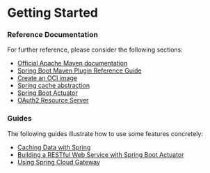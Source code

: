 # Getting Started

### Reference Documentation
For further reference, please consider the following sections:

* [Official Apache Maven documentation](https://maven.apache.org/guides/index.html)
* [Spring Boot Maven Plugin Reference Guide](https://docs.spring.io/spring-boot/docs/2.4.3/maven-plugin/reference/html/)
* [Create an OCI image](https://docs.spring.io/spring-boot/docs/2.4.3/maven-plugin/reference/html/#build-image)
* [Spring cache abstraction](https://docs.spring.io/spring-boot/docs/2.4.3/reference/htmlsingle/#boot-features-caching)
* [Spring Boot Actuator](https://docs.spring.io/spring-boot/docs/2.4.3/reference/htmlsingle/#production-ready)
* [OAuth2 Resource Server](https://docs.spring.io/spring-boot/docs/2.4.3/reference/htmlsingle/#boot-features-security-oauth2-server)

### Guides
The following guides illustrate how to use some features concretely:

* [Caching Data with Spring](https://spring.io/guides/gs/caching/)
* [Building a RESTful Web Service with Spring Boot Actuator](https://spring.io/guides/gs/actuator-service/)
* [Using Spring Cloud Gateway](https://github.com/spring-cloud-samples/spring-cloud-gateway-sample)

